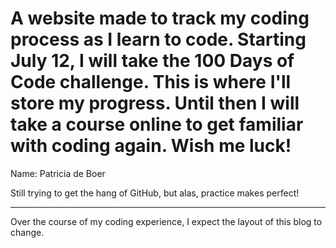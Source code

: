 # A website made to track my coding process as I learn to code. Starting July 12, I will take the 100 Days of Code challenge. This is where I'll store my progress. Until then I will take a course online to get familiar with coding again. Wish me luck!

Name: Patricia de Boer

Still trying to get the hang of GitHub, but alas, practice makes perfect!

*********************************

Over the course of my coding experience, I expect the layout of this blog to change. 
